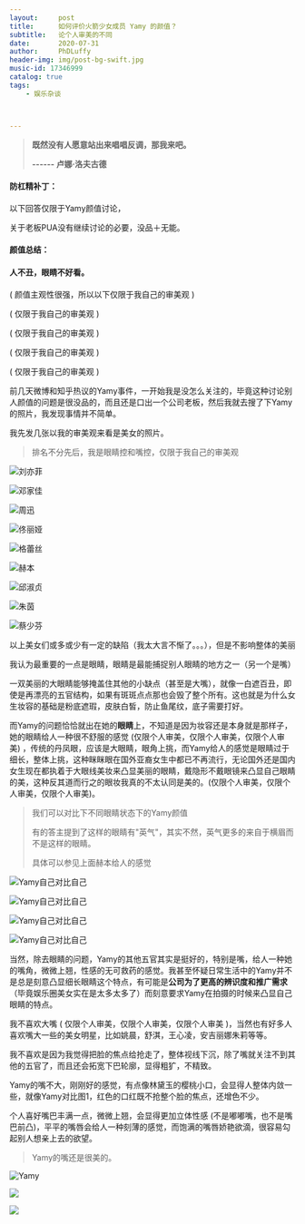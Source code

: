 ```yaml
---
layout:     post
title:      如何评价火箭少女成员 Yamy 的颜值？
subtitle:   论个人审美的不同
date:       2020-07-31
author:     PhDLuffy
header-img: img/post-bg-swift.jpg
music-id: 17346999
catalog: true
tags:
    - 娱乐杂谈



---
```


> **既然没有人愿意站出来唱唱反调，那我来吧。**
>
> **------ 卢娜·洛夫古德**

#### 防杠精补丁：

以下回答仅限于Yamy颜值讨论，

关于老板PUA没有继续讨论的必要，没品＋无能。

#### 颜值总结：

#### 人不丑，眼睛不好看。

( 颜值主观性很强，所以以下仅限于我自己的审美观 )

( 仅限于我自己的审美观 )

( 仅限于我自己的审美观 )

( 仅限于我自己的审美观 )

( 仅限于我自己的审美观 )

前几天微博和知乎热议的Yamy事件，一开始我是没怎么关注的，毕竟这种讨论别人颜值的问题是很没品的，而且还是口出一个公司老板，然后我就去搜了下Yamy的照片，我发现事情并不简单。

我先发几张以我的审美观来看是美女的照片。

> 排名不分先后，我是眼睛控和嘴控，仅限于我自己的审美观

![刘亦菲](https://raw.githubusercontent.com/PhDLuffy/PicGo/master/img/20200723143901.jpg)

![邓家佳](https://raw.githubusercontent.com/PhDLuffy/PicGo/master/img/20200723143913.jpg)

![周迅](https://raw.githubusercontent.com/PhDLuffy/PicGo/master/img/20200723143925.jpg)

![佟丽娅](https://raw.githubusercontent.com/PhDLuffy/PicGo/master/img/20200723143938.png)

![格蕾丝](https://raw.githubusercontent.com/PhDLuffy/PicGo/master/img/20200723144707.jpg)

![赫本](https://raw.githubusercontent.com/PhDLuffy/PicGo/master/img/20200723144718.jpg)

![邱淑贞](https://raw.githubusercontent.com/PhDLuffy/PicGo/master/img/20200726111221.jpeg)

![朱茵](https://raw.githubusercontent.com/PhDLuffy/PicGo/master/img/20200726111237.jpg)

![蔡少芬](https://raw.githubusercontent.com/PhDLuffy/PicGo/master/img/20200726111247.jpg)

以上美女们或多或少有一定的缺陷（我太大言不惭了。。。），但是不影响整体的美丽

我认为最重要的一点是眼睛，眼睛是最能捕捉别人眼睛的地方之一（另一个是嘴）

一双美丽的大眼睛能够掩盖住其他的小缺点（甚至是大嘴），就像一白遮百丑，即使是再漂亮的五官结构，如果有斑斑点点那也会毁了整个所有。这也就是为什么女生妆容的基础是粉底遮瑕，皮肤白皙，防止鱼尾纹，底子需要打好。

而Yamy的问题恰恰就出在她的**眼睛**上，不知道是因为妆容还是本身就是那样子，她的眼睛给人一种很不舒服的感觉 (仅限个人审美，仅限个人审美，仅限个人审美) ，传统的丹凤眼，应该是大眼睛，眼角上挑，而Yamy给人的感觉是眼睛过于细长，整体上挑，这种眯眯眼在国外亚裔女生中都已不再流行，无论国外还是国内女生现在都执着于大眼线美妆来凸显美丽的眼睛，戴隐形不戴眼镜来凸显自己眼睛的美，这种反其道而行之的眼妆我真的不太认同是美的。(仅限个人审美，仅限个人审美，仅限个人审美)。

> 我们可以对比下不同眼睛状态下的Yamy颜值
>
> 有的答主提到了这样的眼睛有"英气"，其实不然，英气更多的来自于横眉而不是这样的眼睛。
>
> 具体可以参见上面赫本给人的感觉

![Yamy自己对比自己](https://raw.githubusercontent.com/PhDLuffy/PicGo/master/img/20200724115111.jpg)

![Yamy自己对比自己](https://raw.githubusercontent.com/PhDLuffy/PicGo/master/img/20200724115151.jpg)

![Yamy自己对比自己](https://raw.githubusercontent.com/PhDLuffy/PicGo/master/img/20200724115213.jpg)

![Yamy自己对比自己](https://raw.githubusercontent.com/PhDLuffy/PicGo/master/img/20200724115227.jpg)

当然，除去眼睛的问题，Yamy的其他五官其实是挺好的，特别是嘴，给人一种她的嘴角，微微上翘，性感的无可救药的感觉。我甚至怀疑日常生活中的Yamy并不是总是刻意凸显细长眼睛这个特点，有可能是**公司为了更高的辨识度和推广需求**（毕竟娱乐圈美女实在是太多太多了）而刻意要求Yamy在拍摄的时候来凸显自己眼睛的特点。

我不喜欢大嘴 ( 仅限个人审美，仅限个人审美，仅限个人审美 )，当然也有好多人喜欢嘴大一些的美女明星，比如姚晨，舒淇，王心凌，安吉丽娜朱莉等等。

我不喜欢是因为我觉得把脸的焦点给抢走了，整体视线下沉，除了嘴就关注不到其他的五官了，而且还会拓宽下巴轮廓，显得粗犷，不精致。

Yamy的嘴不大，刚刚好的感觉，有点像林黛玉的樱桃小口，会显得人整体内敛一些，就像Yamy对比图1，红色的口红既不抢整个脸的焦点，还增色不少。

个人喜好嘴巴丰满一点，微微上翘，会显得更加立体性感 (不是嘟嘟嘴，也不是嘴巴前凸)，平平的嘴唇会给人一种刻薄的感觉，而饱满的嘴唇娇艳欲滴，很容易勾起别人想亲上去的欲望。

> Yamy的嘴还是很美的。

![Yamy](https://raw.githubusercontent.com/PhDLuffy/PicGo/master/img/20200723152754.jpg)

![](https://raw.githubusercontent.com/PhDLuffy/PicGo/master/img/20200625172316.gif)

![](https://raw.githubusercontent.com/PhDLuffy/PicGo/master/img/20200625172726.jpg)



